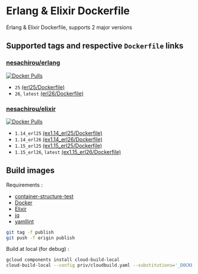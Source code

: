 # Erlang & Elixir Dockerfile

Erlang & Elixir Dockerfile, supports 2 major versions

## Supported tags and respective `Dockerfile` links

### [nesachirou/erlang][erlang hub]

[![Docker Pulls](https://img.shields.io/docker/pulls/nesachirou/erlang.svg)][erlang hub]

- `25` [(erl25/Dockerfile)](https://github.com/ne-sachirou/docker-elixir/blob/master/priv/erl25/Dockerfile)
- `26`, `latest` [(erl26/Dockerfile)](https://github.com/ne-sachirou/docker-elixir/blob/master/priv/erl26/Dockerfile)

### [nesachirou/elixir][elixir hub]

[![Docker Pulls](https://img.shields.io/docker/pulls/nesachirou/elixir.svg)][elixir hub]

- `1.14_erl25` [(ex1.14_erl25/Dockerfile)](https://github.com/ne-sachirou/docker-elixir/blob/master/priv/ex1.14_erl25/Dockerfile)
- `1.14_erl26` [(ex1.14_erl26/Dockerfile)](https://github.com/ne-sachirou/docker-elixir/blob/master/priv/ex1.14_erl26/Dockerfile)
- `1.15_erl25` [(ex1.15_erl25/Dockerfile)](https://github.com/ne-sachirou/docker-elixir/blob/master/priv/ex1.15_erl25/Dockerfile)
- `1.15_erl26`, `latest` [(ex1.15_erl26/Dockerfile)](https://github.com/ne-sachirou/docker-elixir/blob/master/priv/ex1.15_erl26/Dockerfile)

## Build images

Requirements :

- [container-structure-test](https://github.com/GoogleContainerTools/container-structure-test)
- [Docker](https://www.docker.com/)
- [Elixir](https://elixir-lang.org/)
- [jq](https://stedolan.github.io/jq/)
- [yamllint](https://github.com/adrienverge/yamllint)

```sh
git tag -f publish
git push -f origin publish
```

Build at local (for debug) :

```sh
gcloud components install cloud-build-local
cloud-build-local --config priv/cloudbuild.yaml --substitutions='_DOCKER_REGISTRY_PASSWORD=***' .
```

[erlang hub]: https://hub.docker.com/r/nesachirou/erlang/
[elixir hub]: https://hub.docker.com/r/nesachirou/elixir/
